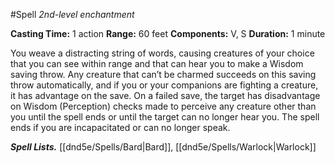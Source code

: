 #Spell
*2nd-level enchantment*

**Casting Time:** 1 action
**Range:** 60 feet
**Components:** V, S
**Duration:** 1 minute

You weave a distracting string of words, causing creatures of your choice that you can see within range and that can hear you to make a Wisdom saving throw. Any creature that can’t be charmed succeeds on this saving throw automatically, and if you or your companions are fighting a creature, it has advantage on the save. On a failed save, the target has disadvantage on Wisdom (Perception) checks made to perceive any creature other than you until the spell ends or until the target can no longer hear you. The spell ends if you are incapacitated or can no longer speak.

***Spell Lists.*** [[dnd5e/Spells/Bard\|Bard]], [[dnd5e/Spells/Warlock\|Warlock]]